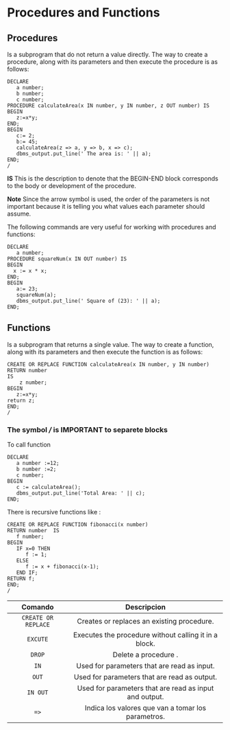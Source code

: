 # **Procedures and Functions**

## **Procedures**

Is a subprogram that do not return a value directly. The way to create a procedure, along with its parameters and then execute the procedure is as follows:


```
DECLARE 
   a number; 
   b number; 
   c number;
PROCEDURE calculateArea(x IN number, y IN number, z OUT number) IS 
BEGIN 
   z:=x*y;
END;   
BEGIN 
   c:= 2; 
   b:= 45; 
   calculateArea(z => a, y => b, x => c); 
   dbms_output.put_line(' The area is: ' || a); 
END; 
/
```
**IS** This is the description to denote that the BEGIN-END block corresponds to the body or development of the procedure.

**Note** Since the arrow symbol is used, the order of the parameters is not important because it is telling you what values each parameter should assume.

The following commands are very useful for working with procedures and functions:


```
DECLARE 
   a number; 
PROCEDURE squareNum(x IN OUT number) IS 
BEGIN 
  x := x * x; 
END;  
BEGIN 
   a:= 23; 
   squareNum(a); 
   dbms_output.put_line(' Square of (23): ' || a); 
END; 
```

## Functions

Is a subprogram that returns a single value. The way to create a function, along with its parameters and then execute the function is as follows:



```
CREATE OR REPLACE FUNCTION calculateArea(x IN number, y IN number)  
RETURN number 
IS 
    z number; 
BEGIN 
   z:=x*y; 
return z;
END; 
/
```
### The symbol */* is **IMPORTANT** to separete blocks

To call function 


```
DECLARE 
   a number :=12;
   b number :=2;
   c number; 
BEGIN 
   c := calculateArea(); 
   dbms_output.put_line('Total Area: ' || c); 
END; 
```
There is recursive functions like : 


```
CREATE OR REPLACE FUNCTION fibonacci(x number) 
RETURN number  IS 
   f number; 
BEGIN 
   IF x=0 THEN 
      f := 1; 
   ELSE 
      f := x + fibonacci(x-1); 
   END IF; 
RETURN f; 
END; 
/
```


|Comando|Descripcion|
| :-----: | :----:|
|`CREATE OR REPLACE`|Creates or replaces an existing procedure.|
|`EXCUTE`|Executes the procedure without calling it in a block.|
|`DROP`|Delete a procedure .|
|`IN`|Used for parameters that are read as input.|
|`OUT`|Used for parameters that are read as output.|
|`IN OUT`|Used for parameters that are read as input and output.|
|`=>`|Indica los valores que van a tomar los parametros.|
